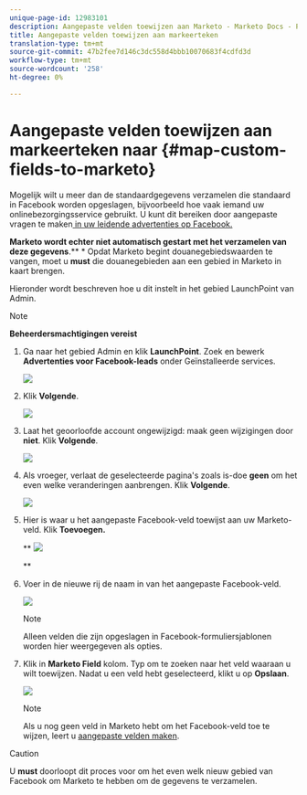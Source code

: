 ```yaml
---
unique-page-id: 12983101
description: Aangepaste velden toewijzen aan Marketo - Marketo Docs - Productdocumentatie
title: Aangepaste velden toewijzen aan markeerteken
translation-type: tm+mt
source-git-commit: 47b2fee7d146c3dc558d4bbb10070683f4cdfd3d
workflow-type: tm+mt
source-wordcount: '258'
ht-degree: 0%

---
```



# Aangepaste velden toewijzen aan markeerteken naar {#map-custom-fields-to-marketo}

Mogelijk wilt u meer dan de standaardgegevens verzamelen die standaard in Facebook worden opgeslagen, bijvoorbeeld hoe vaak iemand uw onlinebezorgingsservice gebruikt. U kunt dit bereiken door aangepaste vragen te maken[ in uw leidende advertenties op Facebook.](https://www.facebook.com/business/help/774623835981457?helpref=uf_permalink)

**Marketo wordt echter niet automatisch gestart met het verzamelen van deze gegevens**.** * Opdat Marketo begint douanegebiedswaarden te vangen, moet u **must** die douanegebieden aan een gebied in Marketo in kaart brengen.

Hieronder wordt beschreven hoe u dit instelt in het gebied LaunchPoint van Admin.

>[!NOTE]
>
>**Beheerdersmachtigingen vereist**

1. Ga naar het gebied Admin en klik **LaunchPoint**. Zoek en bewerk **Advertenties voor Facebook-leads** onder Geïnstalleerde services.

   ![](assets/image2017-10-24-9-3a32-3a16.png)

1. Klik **Volgende**.

   ![](assets/image2017-10-24-14-3a55-3a13.png)

1. Laat het geoorloofde account ongewijzigd: maak geen wijzigingen door **niet**. Klik **Volgende**.

   ![](assets/image2017-10-24-14-3a56-3a48.png)

1. Als vroeger, verlaat de geselecteerde pagina&#39;s zoals is-doe **geen** om het even welke veranderingen aanbrengen. Klik **Volgende**.

   ![](assets/image2017-10-24-15-3a0-3a54.png)

1. Hier is waar u het aangepaste Facebook-veld toewijst aan uw Marketo-veld. Klik **Toevoegen.**

   ** ![](assets/image2017-10-24-9-3a33-3a49.png)

   **

1. Voer in de nieuwe rij de naam in van het aangepaste Facebook-veld.

   ![](assets/image2017-10-24-9-3a37-3a3.png)

   >[!NOTE]
   >
   >Alleen velden die zijn opgeslagen in Facebook-formuliersjablonen worden hier weergegeven als opties.

1. Klik in **Marketo Field** kolom. Typ om te zoeken naar het veld waaraan u wilt toewijzen. Nadat u een veld hebt geselecteerd, klikt u op **Opslaan**.

   ![](assets/image2017-10-24-11-3a16-3a42.png)

   >[!NOTE]
   >
   >Als u nog geen veld in Marketo hebt om het Facebook-veld toe te wijzen, leert u [aangepaste velden maken](../../../../product-docs/administration/field-management/create-a-custom-field-in-marketo.md).

>[!CAUTION]
>
>U **must** doorloopt dit proces voor om het even welk nieuw gebied van Facebook om Marketo te hebben om de gegevens te verzamelen.

